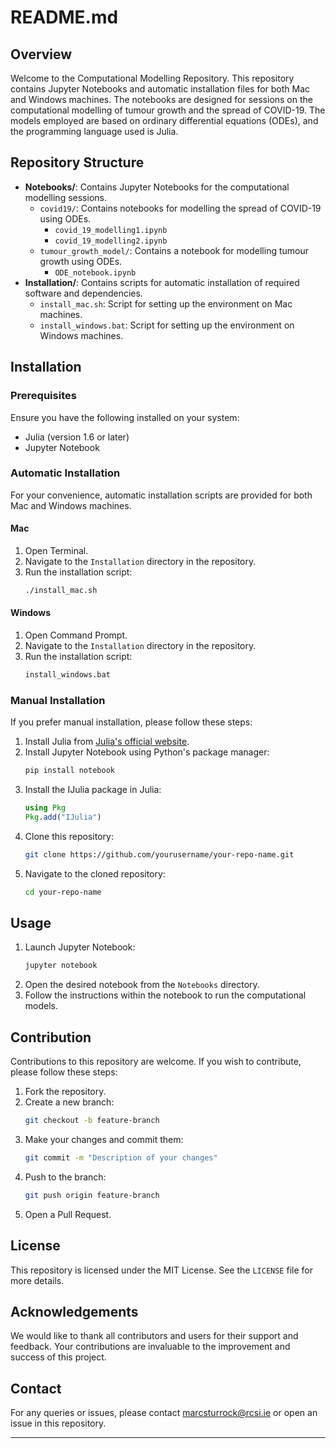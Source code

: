 # README.md

## Overview

Welcome to the Computational Modelling Repository. This repository contains Jupyter Notebooks and automatic installation files for both Mac and Windows machines. The notebooks are designed for sessions on the computational modelling of tumour growth and the spread of COVID-19. The models employed are based on ordinary differential equations (ODEs), and the programming language used is Julia.

## Repository Structure

- **Notebooks/**: Contains Jupyter Notebooks for the computational modelling sessions.
  - `covid19/`: Contains notebooks for modelling the spread of COVID-19 using ODEs.
    - `covid_19_modelling1.ipynb`
    - `covid_19_modelling2.ipynb`
  - `tumour_growth_model/`: Contains a notebook for modelling tumour growth using ODEs.
    - `ODE_notebook.ipynb`
- **Installation/**: Contains scripts for automatic installation of required software and dependencies.
  - `install_mac.sh`: Script for setting up the environment on Mac machines.
  - `install_windows.bat`: Script for setting up the environment on Windows machines.

## Installation

### Prerequisites

Ensure you have the following installed on your system:

- Julia (version 1.6 or later)
- Jupyter Notebook

### Automatic Installation

For your convenience, automatic installation scripts are provided for both Mac and Windows machines.

#### Mac

1. Open Terminal.
2. Navigate to the `Installation` directory in the repository.
3. Run the installation script:
   ```sh
   ./install_mac.sh
   ```

#### Windows

1. Open Command Prompt.
2. Navigate to the `Installation` directory in the repository.
3. Run the installation script:
   ```cmd
   install_windows.bat
   ```

### Manual Installation

If you prefer manual installation, please follow these steps:

1. Install Julia from [Julia's official website](https://julialang.org/downloads/).
2. Install Jupyter Notebook using Python's package manager:
   ```sh
   pip install notebook
   ```
3. Install the IJulia package in Julia:
   ```julia
   using Pkg
   Pkg.add("IJulia")
   ```
4. Clone this repository:
   ```sh
   git clone https://github.com/yourusername/your-repo-name.git
   ```
5. Navigate to the cloned repository:
   ```sh
   cd your-repo-name
   ```

## Usage

1. Launch Jupyter Notebook:
   ```sh
   jupyter notebook
   ```
2. Open the desired notebook from the `Notebooks` directory.
3. Follow the instructions within the notebook to run the computational models.

## Contribution

Contributions to this repository are welcome. If you wish to contribute, please follow these steps:

1. Fork the repository.
2. Create a new branch:
   ```sh
   git checkout -b feature-branch
   ```
3. Make your changes and commit them:
   ```sh
   git commit -m "Description of your changes"
   ```
4. Push to the branch:
   ```sh
   git push origin feature-branch
   ```
5. Open a Pull Request.

## License

This repository is licensed under the MIT License. See the `LICENSE` file for more details.

## Acknowledgements

We would like to thank all contributors and users for their support and feedback. Your contributions are invaluable to the improvement and success of this project.

## Contact

For any queries or issues, please contact [marcsturrock@rcsi.ie](mailto:marcsturrock@rcsi.ie) or open an issue in this repository.

---

